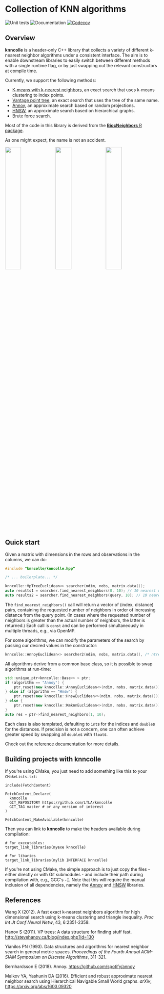 # Collection of KNN algorithms

![Unit tests](https://github.com/LTLA/knncolle/actions/workflows/run-tests.yaml/badge.svg)
![Documentation](https://github.com/LTLA/knncolle/actions/workflows/doxygenate.yaml/badge.svg)
[![Codecov](https://codecov.io/gh/LTLA/knncolle/branch/master/graph/badge.svg?token=PPKVZ1QEXR)](https://codecov.io/gh/LTLA/knncolle)

## Overview

**knncolle** is a header-only C++ library that collects a variety of different k-nearest neighbor algorithms under a consistent interface.
The aim is to enable downstream libraries to easily switch between different methods with a single runtime flag,
or by just swapping out the relevant constructors at compile time.

Currently, we support the following methods:

- [K-means with k-nearest neighbors](https://pubmed.ncbi.nlm.nih.gov/22247818/), an exact search that uses k-means clustering to index points.
- [Vantage point tree](http://stevehanov.ca/blog/?id=130), an exact search that uses the tree of the same name.
- [Annoy](https://github.com/spotify/annoy/), an approximate search based on random projections.
- [HNSW](https://github.com/nmslib/hnswlib/), an approximate search based on hierarchical graphs.
- Brute force search.

Most of the code in this library is derived from the [**BiocNeighbors** R package](https://bioconductor.org/packages/release/bioc/html/BiocNeighbors.html).

As one might expect, the name is not an accident.

<p float="left">
  <img src="https://i.makeagif.com/media/2-26-2015/JDQzgr.gif" width="32%" />
  <img src="https://thumbs.gfycat.com/SneakyPracticalIndianringneckparakeet-max-1mb.gif" width="32%" />
  <img src="https://media.tenor.com/images/2b3d5c70f6f4919320480f13427d881c/tenor.gif" width="32%" />
</p>

## Quick start

Given a matrix with dimensions in the rows and observations in the columns, we can do:

```cpp
#include "knncolle/knncolle.hpp"

/* ... boilerplate... */

knncolle::VpTreeEuclidean<> searcher(ndim, nobs, matrix.data()); 
auto results1 = searcher.find_nearest_neighbors(0, 10); // 10 nearest neighbors of the first element.
auto results2 = searcher.find_nearest_neighbors(query, 10); // 10 nearest neighbors of a query vector.
```

The `find_nearest_neighbors()` call will return a vector of (index, distance) pairs,
containing the requested number of neighbors in order of increasing distance from the query point.
(In cases where the requested number of neighbors is greater than the actual number of neighbors, the latter is returned.)
Each call is `const` and can be performed simultaneously in multiple threads, e.g., via OpenMP.

For some algorithms, we can modify the parameters of the search by passing our desired values in the constructor:

```cpp
knncolle::AnnoyEuclidean<> searcher2(ndim, nobs, matrix.data(), /* ntrees = */ 100); 
```

All algorithms derive from a common base class, so it is possible to swap algorithms at run-time:

```cpp
std::unique_ptr<knncolle::Base<> > ptr;
if (algorithm == "Annoy") {
    ptr.reset(new knncolle::AnnoyEuclidean<>(ndim, nobs, matrix.data()));
} else if (algorithm == "Hnsw") {
    ptr.reset(new knncolle::HnswEuclidean<>(ndim, nobs, matrix.data()));
} else {
    ptr.reset(new knncolle::KmknnEuclidean<>(ndim, nobs, matrix.data()));
}
auto res = ptr->find_nearest_neighbors(1, 10);
```

Each class is also templated, defaulting to `int`s for the indices and `double`s for the distances.
If precision is not a concern, one can often achieve greater speed by swapping all `double`s with `float`s.

Check out the [reference documentation](https://ltla.github.io/knncolle/) for more details.

## Building projects with **knncolle**

If you're using CMake, you just need to add something like this to your `CMakeLists.txt`:

```
include(FetchContent)

FetchContent_Declare(
  knncolle
  GIT_REPOSITORY https://github.com/LTLA/knncolle
  GIT_TAG master # or any version of interest
)

FetchContent_MakeAvailable(knncolle)
```

Then you can link to **knncolle** to make the headers available during compilation:

```
# For executables:
target_link_libraries(myexe knncolle)

# For libaries
target_link_libraries(mylib INTERFACE knncolle)
```

If you're not using CMake, the simple approach is to just copy the files - either directly or with Git submodules - and include their path during compilation with, e.g., GCC's `-I`.
Note that this will require the manual inclusion of all dependencies, namely the [Annoy](https://github.com/spotify/annoy) and [HNSW](https://github.com/nmslib/hsnwlib) libraries.

## References

Wang X (2012). 
A fast exact k-nearest neighbors algorithm for high dimensional search using k-means clustering and triangle inequality. 
_Proc Int Jt Conf Neural Netw_, 43, 6:2351-2358.

Hanov S (2011).
VP trees: A data structure for finding stuff fast.
http://stevehanov.ca/blog/index.php?id=130

Yianilos PN (1993).
Data structures and algorithms for nearest neighbor search in general metric spaces.
_Proceedings of the Fourth Annual ACM-SIAM Symposium on Discrete Algorithms_, 311-321.

Bernhardsson E (2018).
Annoy.
https://github.com/spotify/annoy

Malkov YA, Yashunin DA (2016).
Efficient and robust approximate nearest neighbor search using Hierarchical Navigable Small World graphs.
_arXiv_,
https://arxiv.org/abs/1603.09320

